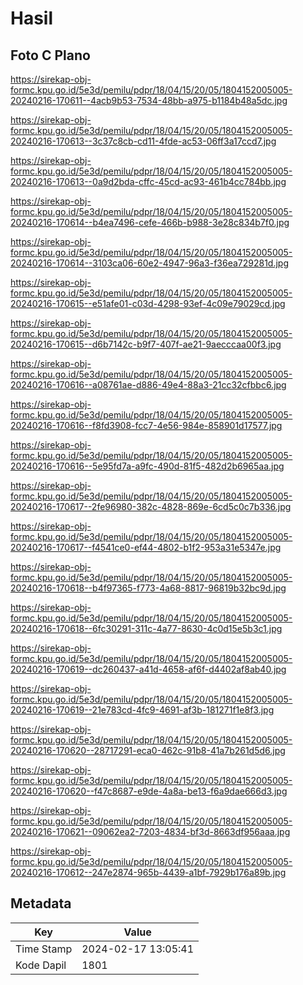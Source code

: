 # Hasil

## Foto C Plano

https://sirekap-obj-formc.kpu.go.id/5e3d/pemilu/pdpr/18/04/15/20/05/1804152005005-20240216-170611--4acb9b53-7534-48bb-a975-b1184b48a5dc.jpg

https://sirekap-obj-formc.kpu.go.id/5e3d/pemilu/pdpr/18/04/15/20/05/1804152005005-20240216-170613--3c37c8cb-cd11-4fde-ac53-06ff3a17ccd7.jpg

https://sirekap-obj-formc.kpu.go.id/5e3d/pemilu/pdpr/18/04/15/20/05/1804152005005-20240216-170613--0a9d2bda-cffc-45cd-ac93-461b4cc784bb.jpg

https://sirekap-obj-formc.kpu.go.id/5e3d/pemilu/pdpr/18/04/15/20/05/1804152005005-20240216-170614--b4ea7496-cefe-466b-b988-3e28c834b7f0.jpg

https://sirekap-obj-formc.kpu.go.id/5e3d/pemilu/pdpr/18/04/15/20/05/1804152005005-20240216-170614--3103ca06-60e2-4947-96a3-f36ea729281d.jpg

https://sirekap-obj-formc.kpu.go.id/5e3d/pemilu/pdpr/18/04/15/20/05/1804152005005-20240216-170615--e51afe01-c03d-4298-93ef-4c09e79029cd.jpg

https://sirekap-obj-formc.kpu.go.id/5e3d/pemilu/pdpr/18/04/15/20/05/1804152005005-20240216-170615--d6b7142c-b9f7-407f-ae21-9aecccaa00f3.jpg

https://sirekap-obj-formc.kpu.go.id/5e3d/pemilu/pdpr/18/04/15/20/05/1804152005005-20240216-170616--a08761ae-d886-49e4-88a3-21cc32cfbbc6.jpg

https://sirekap-obj-formc.kpu.go.id/5e3d/pemilu/pdpr/18/04/15/20/05/1804152005005-20240216-170616--f8fd3908-fcc7-4e56-984e-858901d17577.jpg

https://sirekap-obj-formc.kpu.go.id/5e3d/pemilu/pdpr/18/04/15/20/05/1804152005005-20240216-170616--5e95fd7a-a9fc-490d-81f5-482d2b6965aa.jpg

https://sirekap-obj-formc.kpu.go.id/5e3d/pemilu/pdpr/18/04/15/20/05/1804152005005-20240216-170617--2fe96980-382c-4828-869e-6cd5c0c7b336.jpg

https://sirekap-obj-formc.kpu.go.id/5e3d/pemilu/pdpr/18/04/15/20/05/1804152005005-20240216-170617--f4541ce0-ef44-4802-b1f2-953a31e5347e.jpg

https://sirekap-obj-formc.kpu.go.id/5e3d/pemilu/pdpr/18/04/15/20/05/1804152005005-20240216-170618--b4f97365-f773-4a68-8817-96819b32bc9d.jpg

https://sirekap-obj-formc.kpu.go.id/5e3d/pemilu/pdpr/18/04/15/20/05/1804152005005-20240216-170618--6fc30291-311c-4a77-8630-4c0d15e5b3c1.jpg

https://sirekap-obj-formc.kpu.go.id/5e3d/pemilu/pdpr/18/04/15/20/05/1804152005005-20240216-170619--dc260437-a41d-4658-af6f-d4402af8ab40.jpg

https://sirekap-obj-formc.kpu.go.id/5e3d/pemilu/pdpr/18/04/15/20/05/1804152005005-20240216-170619--21e783cd-4fc9-4691-af3b-181271f1e8f3.jpg

https://sirekap-obj-formc.kpu.go.id/5e3d/pemilu/pdpr/18/04/15/20/05/1804152005005-20240216-170620--28717291-eca0-462c-91b8-41a7b261d5d6.jpg

https://sirekap-obj-formc.kpu.go.id/5e3d/pemilu/pdpr/18/04/15/20/05/1804152005005-20240216-170620--f47c8687-e9de-4a8a-be13-f6a9dae666d3.jpg

https://sirekap-obj-formc.kpu.go.id/5e3d/pemilu/pdpr/18/04/15/20/05/1804152005005-20240216-170621--09062ea2-7203-4834-bf3d-8663df956aaa.jpg

https://sirekap-obj-formc.kpu.go.id/5e3d/pemilu/pdpr/18/04/15/20/05/1804152005005-20240216-170612--247e2874-965b-4439-a1bf-7929b176a89b.jpg


## Metadata

| Key        | Value               |
| ---------- | ------------------- |
| Time Stamp | 2024-02-17 13:05:41 |
| Kode Dapil | 1801                |



